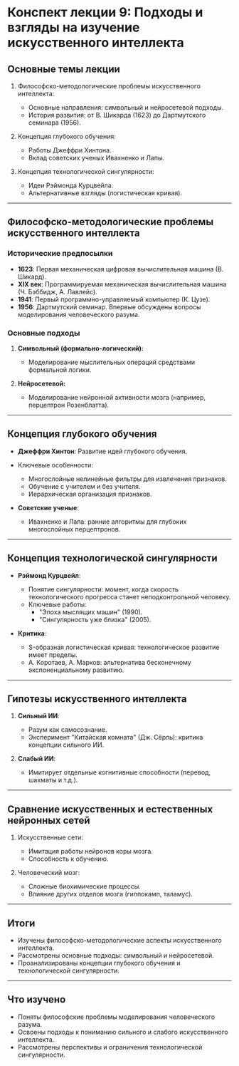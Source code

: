 
# Конспект лекции 9: **Подходы и взгляды на изучение искусственного интеллекта**

## Основные темы лекции

1. Философско-методологические проблемы искусственного интеллекта:
   - Основные направления: символьный и нейросетевой подходы.
   - История развития: от В. Шикарда (1623) до Дартмутского семинара (1956).

2. Концепция глубокого обучения:
   - Работы Джеффри Хинтона.
   - Вклад советских ученых Ивахненко и Лапы.

3. Концепция технологической сингулярности:
   - Идеи Рэймонда Курцвейла.
   - Альтернативные взгляды (логистическая кривая).

---

## Философско-методологические проблемы искусственного интеллекта

### Исторические предпосылки

- **1623**: Первая механическая цифровая вычислительная машина (В. Шикард).
- **XIX век**: Программируемая механическая вычислительная машина (Ч. Бэббидж, А. Лавлейс).
- **1941**: Первый программно-управляемый компьютер (К. Цузе).
- **1956**: Дартмутский семинар. Впервые обсуждены вопросы моделирования человеческого разума.

### Основные подходы

1. **Символьный (формально-логический):**
   - Моделирование мыслительных операций средствами формальной логики.

2. **Нейросетевой:**
   - Моделирование нейронной активности мозга (например, перцептрон Розенблатта).

---

## Концепция глубокого обучения

- **Джеффри Хинтон**: Развитие идей глубокого обучения.
- Ключевые особенности:
  - Многослойные нелинейные фильтры для извлечения признаков.
  - Обучение с учителем и без учителя.
  - Иерархическая организация признаков.

- **Советские ученые**:
  - Ивахненко и Лапа: ранние алгоритмы для глубоких многослойных перцептронов.

---

## Концепция технологической сингулярности

- **Рэймонд Курцвейл**:
  - Понятие сингулярности: момент, когда скорость технологического прогресса станет неподконтрольной человеку.
  - Ключевые работы:
    - "Эпоха мыслящих машин" (1990).
    - "Сингулярность уже близка" (2005).

- **Критика**:
  - S-образная логистическая кривая: технологическое развитие имеет пределы.
  - А. Коротаев, А. Марков: альтернатива бесконечному экспоненциальному развитию.

---

## Гипотезы искусственного интеллекта

1. **Сильный ИИ**:
   - Разум как самосознание.
   - Эксперимент "Китайская комната" (Дж. Сёрль): критика концепции сильного ИИ.

2. **Слабый ИИ**:
   - Имитирует отдельные когнитивные способности (перевод, шахматы и т.д.).

---

## Сравнение искусственных и естественных нейронных сетей

1. Искусственные сети:
   - Имитация работы нейронов коры мозга.
   - Способность к обучению.

2. Человеческий мозг:
   - Сложные биохимические процессы.
   - Влияние других отделов мозга (гиппокамп, таламус).

---

## Итоги

- Изучены философско-методологические аспекты искусственного интеллекта.
- Рассмотрены основные подходы: символьный и нейросетевой.
- Проанализированы концепции глубокого обучения и технологической сингулярности.

---

## Что изучено

- Поняты философские проблемы моделирования человеческого разума.
- Освоены подходы к пониманию сильного и слабого искусственного интеллекта.
- Рассмотрены перспективы и ограничения технологической сингулярности.

